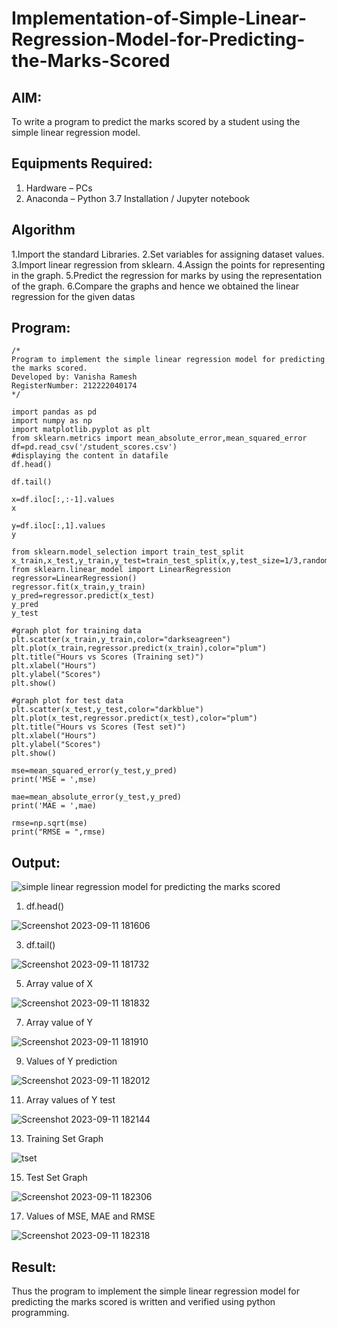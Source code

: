 # Implementation-of-Simple-Linear-Regression-Model-for-Predicting-the-Marks-Scored

## AIM:
To write a program to predict the marks scored by a student using the simple linear regression model.

## Equipments Required:
1. Hardware – PCs
2. Anaconda – Python 3.7 Installation / Jupyter notebook

## Algorithm
1.Import the standard Libraries.
2.Set variables for assigning dataset values.
3.Import linear regression from sklearn.
4.Assign the points for representing in the graph.
5.Predict the regression for marks by using the representation of the graph.
6.Compare the graphs and hence we obtained the linear regression for the given datas 

## Program:
```
/*
Program to implement the simple linear regression model for predicting the marks scored.
Developed by: Vanisha Ramesh
RegisterNumber: 212222040174 
*/
```
```
import pandas as pd
import numpy as np
import matplotlib.pyplot as plt
from sklearn.metrics import mean_absolute_error,mean_squared_error
df=pd.read_csv('/student_scores.csv')
#displaying the content in datafile
df.head()

df.tail()

x=df.iloc[:,:-1].values
x

y=df.iloc[:,1].values
y

from sklearn.model_selection import train_test_split
x_train,x_test,y_train,y_test=train_test_split(x,y,test_size=1/3,random_state=0)
from sklearn.linear_model import LinearRegression
regressor=LinearRegression()
regressor.fit(x_train,y_train)
y_pred=regressor.predict(x_test)
y_pred
y_test

#graph plot for training data
plt.scatter(x_train,y_train,color="darkseagreen")
plt.plot(x_train,regressor.predict(x_train),color="plum")
plt.title("Hours vs Scores (Training set)")
plt.xlabel("Hours")
plt.ylabel("Scores")
plt.show()

#graph plot for test data
plt.scatter(x_test,y_test,color="darkblue")
plt.plot(x_test,regressor.predict(x_test),color="plum")
plt.title("Hours vs Scores (Test set)")
plt.xlabel("Hours")
plt.ylabel("Scores")
plt.show()

mse=mean_squared_error(y_test,y_pred)
print('MSE = ',mse)

mae=mean_absolute_error(y_test,y_pred)
print('MAE = ',mae)

rmse=np.sqrt(mse)
print("RMSE = ",rmse)
```

## Output:
![simple linear regression model for predicting the marks scored](sam.png)
1. df.head()

![Screenshot 2023-09-11 181606](https://github.com/Vanisha0609/Implementation-of-Simple-Linear-Regression-Model-for-Predicting-the-Marks-Scored/assets/119104009/a4c0d11a-036b-43c6-aeb2-5fd4593e0fb2)

3. df.tail()
   
![Screenshot 2023-09-11 181732](https://github.com/Vanisha0609/Implementation-of-Simple-Linear-Regression-Model-for-Predicting-the-Marks-Scored/assets/119104009/6147004d-de59-446e-8e80-35a8ad942475)

5. Array value of X
   
![Screenshot 2023-09-11 181832](https://github.com/Vanisha0609/Implementation-of-Simple-Linear-Regression-Model-for-Predicting-the-Marks-Scored/assets/119104009/5f639995-8e0f-4ab7-a627-5b3831d86dd0)

7. Array value of Y
   
![Screenshot 2023-09-11 181910](https://github.com/Vanisha0609/Implementation-of-Simple-Linear-Regression-Model-for-Predicting-the-Marks-Scored/assets/119104009/6609818a-6e7c-4972-b5fe-fc2ff796871b)

9. Values of Y prediction
    
![Screenshot 2023-09-11 182012](https://github.com/Vanisha0609/Implementation-of-Simple-Linear-Regression-Model-for-Predicting-the-Marks-Scored/assets/119104009/c5ef8ec7-c6f0-488c-a38b-9fb79a036079)

11. Array values of Y test
    
![Screenshot 2023-09-11 182144](https://github.com/Vanisha0609/Implementation-of-Simple-Linear-Regression-Model-for-Predicting-the-Marks-Scored/assets/119104009/fa2feba3-ed59-48ad-867e-09cd949a2de2)

13. Training Set Graph
    
![tset](https://github.com/Vanisha0609/Implementation-of-Simple-Linear-Regression-Model-for-Predicting-the-Marks-Scored/assets/119104009/3fb136b9-7951-47af-89e0-71189af307cd)

15. Test Set Graph
    
![Screenshot 2023-09-11 182306](https://github.com/Vanisha0609/Implementation-of-Simple-Linear-Regression-Model-for-Predicting-the-Marks-Scored/assets/119104009/d3092d86-1297-41da-bd58-84808785404e)

17. Values of MSE, MAE and RMSE
    
![Screenshot 2023-09-11 182318](https://github.com/Vanisha0609/Implementation-of-Simple-Linear-Regression-Model-for-Predicting-the-Marks-Scored/assets/119104009/41f3f722-d0be-4613-8b3f-416bf7c81637)

## Result:
Thus the program to implement the simple linear regression model for predicting the marks scored is written and verified using python programming.
